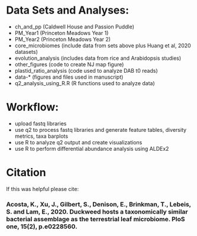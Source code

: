 # Data Sets and Analyses:
- ch_and_pp (Caldwell House and Passion Puddle)
- PM_Year1 (Princeton Meadows Year 1)
- PM_Year2 (Princeton Meadows Year 2)
- core_microbiomes (include data from sets above plus Huang et al, 2020 datasets)
- evolution_analysis (includes data from rice and Arabidopsis studies)
- other_figures (code to create NJ map figure)
- plastid_ratio_analysis (code used to analyze DAB t0 reads)
- data-* (figures and files used in manuscript)
- q2_analysis_using_R.R (R functions used to analyze data)

# Workflow:
- upload fastq libraries
- use q2 to process fastq libraries and generate feature tables, diversity metrics, taxa barplots
- use R to analyze q2 output and create visualizations
- use R to perform differential abundance analysis using ALDEx2 

# Citation
If this was helpful please cite:
### Acosta, K., Xu, J., Gilbert, S., Denison, E., Brinkman, T., Lebeis, S. and Lam, E., 2020. Duckweed hosts a taxonomically similar bacterial assemblage as the terrestrial leaf microbiome. PloS one, 15(2), p.e0228560.
